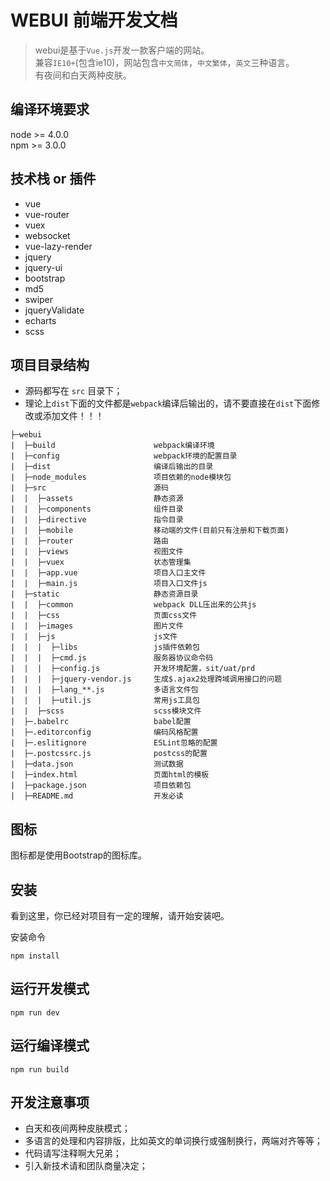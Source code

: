# WEBUI 前端开发文档

> webui是基于`Vue.js`开发一款客户端的网站。   
兼容`IE10+`(包含ie10)，网站包含`中文简体`，`中文繁体`，`英文`三种语言。   
有夜间和白天两种皮肤。

## 编译环境要求
node >= 4.0.0   
npm >= 3.0.0

## 技术栈 or 插件
- vue
- vue-router
- vuex
- websocket
- vue-lazy-render
- jquery
- jquery-ui
- bootstrap
- md5
- swiper
- jqueryValidate
- echarts
- scss

## 项目目录结构

- 源码都写在 `src` 目录下；
- 理论上`dist`下面的文件都是`webpack`编译后输出的，请不要直接在`dist`下面修改或添加文件！！！

```
├─webui
|  ├─build                      webpack编译环境
|  ├─config                     webpack环境的配置目录
|  ├─dist                       编译后输出的目录
|  ├─node_modules               项目依赖的node模块包
|  ├─src                        源码
|  |  ├─assets                  静态资源
|  |  ├─components              组件目录
|  |  ├─directive               指令目录
|  |  ├─mobile                  移动端的文件(目前只有注册和下载页面)
|  |  ├─router                  路由
|  |  ├─views                   视图文件
|  |  ├─vuex                    状态管理集
|  |  ├─app.vue                 项目入口主文件
|  |  ├─main.js                 项目入口文件js
|  ├─static                     静态资源目录
|  |  ├─common                  webpack DLL压出来的公共js
|  |  ├─css                     页面css文件
|  |  ├─images                  图片文件
|  |  ├─js                      js文件
|  |  |  ├─libs                 js插件依赖包
|  |  |  ├─cmd.js               服务器协议命令码
|  |  |  ├─config.js            开发环境配置，sit/uat/prd
|  |  |  ├─jquery-vendor.js     生成$.ajax2处理跨域调用接口的问题
|  |  |  ├─lang_**.js           多语言文件包
|  |  |  ├─util.js              常用js工具包
|  |  ├─scss                    scss模块文件
|  ├─.babelrc                   babel配置
|  ├─.editorconfig              编码风格配置
|  ├─.eslitignore               ESLint忽略的配置  
|  ├─.postcssrc.js              postcss的配置
|  ├─data.json                  测试数据
|  ├─index.html                 页面html的模板
|  ├─package.json               项目依赖包
|  ├─README.md                  开发必读
```

## 图标

图标都是使用Bootstrap的图标库。

## 安装

看到这里，你已经对项目有一定的理解，请开始安装吧。   

安装命令
```
npm install
```

## 运行开发模式

```
npm run dev
```

## 运行编译模式

```
npm run build
```

## 开发注意事项

- 白天和夜间两种皮肤模式；
- 多语言的处理和内容排版，比如英文的单词换行或强制换行，两端对齐等等；
- 代码请写注释啊大兄弟；
- 引入新技术请和团队商量决定；
